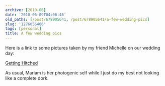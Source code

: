 ```yaml
---
archive: [2010-06]
date: '2010-06-09T04:06:46'
old_paths: [/post/678905641, /post/678905641/a-few-wedding-pics]
slug: '1276056406'
tags: [personal]
title: A few wedding pics
---
```


Here is a link to some pictures taken by my friend Michelle on our wedding
day:

[Getting Hitched][1]

As usual, Mariam is her photogenic self while I just do my best not
looking like a complete dork.

[1]: http://www.flickr.com/photos/rjbismark90/sets/72157624220093794/

